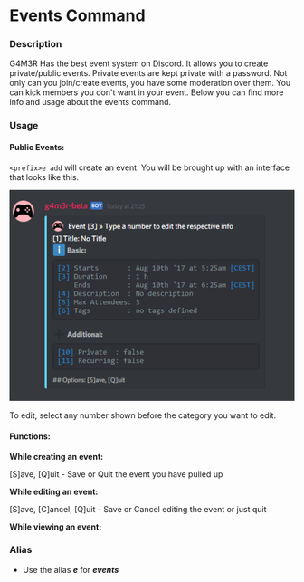 # Events Command

### Description

G4M3R Has the best event system on Discord. It allows you to create private/public events. Private events are kept private with a password. Not only can you join/create events, you have some moderation over them. You can kick members you don't want in your event. Below you can find more info and usage about the events command.

### Usage

#### Public Events:

`<prefix>e add` will create an event. You will be brought up with an interface that looks like this.

![](/assets/import.png)

To edit, select any number shown before the category you want to edit.

#### Functions:

**While creating an event:**

\[S\]ave, \[Q\]uit - Save or Quit the event you have pulled up

**While editing an event:**

\[S\]ave, \[C\]ancel, \[Q\]uit - Save or Cancel editing the event or just quit

**While viewing an event:**

### Alias

* Use the alias _**e**_ for _**events**_



